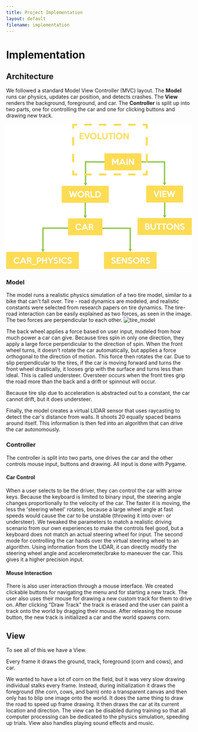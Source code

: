 ```yaml
---
title: Project Implementation
layout: default
filename: implementation
---
```


# Implementation


## Architecture
We followed a standard Model View Controller (MVC) layout. The **Model** runs car physics, updates car position, and detects crashes. The **View** renders the background, foreground, and car. The **Controller** is split up into two parts, one for controlling the car and one for clicking buttons and drawing new track.

![UML_Diagram](/assets/UMLDiagram2.png)

### Model
The model runs a realistic physics simulation of a two tire model, similar to a bike that can't fall over. Tire - road dynamics are modeled, and realistic constants were selected from research papers on tire dynamics. The tire-road interaction can be easily explained as two forces, as seen in the image. The two forces are perpendicular to each other.
![tire_model](/assets/tire)


The back wheel applies a force based on user input, modeled from how much power a car can give.
Because tires spin in only one direction, they apply a large force perpendicular to the direction of spin. When the front wheel turns, it doesn't rotate the car automatically, but applies a force orthogonal to the direction of motion. This force then rotates the car. Due to slip perpendicular to the tires, if the car is moving forward and turns the front wheel drastically, it looses grip with the surface and turns less than ideal. This is called understeer. Oversteer occurs when the front tires grip the road more than the back and a drift or spinnout will occur.

Because tire slip due to acceleration is abstracted out to a constant, the car cannot drift, but it does understeer.

Finally, the model creates a virtual LIDAR sensor that uses raycasting to detect the car's distance from walls. It shoots $20$ equally spaced beams around itself. This information is then fed into an algorithm that can drive the car autonomously.

### Controller

The controller is split into two parts, one drives the car and the other controls mouse input, buttons and drawing. All input is done with Pygame.

#### Car Control
When a user selects to be the driver, they can control the car with arrow keys. Because the keyboard is limited to binary input, the steering angle changes proportionally to the velocity of the car. The faster it is moving, the less the 'steering wheel' rotates, because a large wheel angle at fast speeds would cause the car to be unstable (throwing it into over- or understeer). We tweaked the parameters to match a realistic driving scenario from our own experiences to make the controls feel good, but a keyboard does not match an actual steering wheel for input.
The second mode for controlling the car hands over the virtual steering wheel to an algorithm. Using information from the LIDAR, it can directly modify the steering wheel angle and accelerometer/brake to maneuver the car. This gives it a higher precision input.

#### Mouse Interaction
There is also user interaction through a mouse interface. We created clickable buttons for navigating the menu and for starting a new track. The user also uses their mouse for drawing a new custom track for them to drive on. After clicking "Draw Track" the track is erased and the user can paint a track onto the world by dragging their mouse. After releasing the mouse button, the new track is initialized a car and the world spawns corn.

## View
To see all of this we have a View.

Every frame it draws the ground, track, foreground (corn and cows), and car.

We wanted to have a lot of corn on the field, but it was very slow drawing individual stalks every frame. Instead, during initialization it draws the foreground (the corn, cows, and barn) onto a transparent canvas and then only has to blip one image onto the world. It does the same thing to draw the road to speed up frame drawing.
It then draws the car at its current location and direction.
The view can be disabled during training so that all computer processing can be dedicated to the physics simulation, speeding up trials.
View also handles playing sound effects and music.
